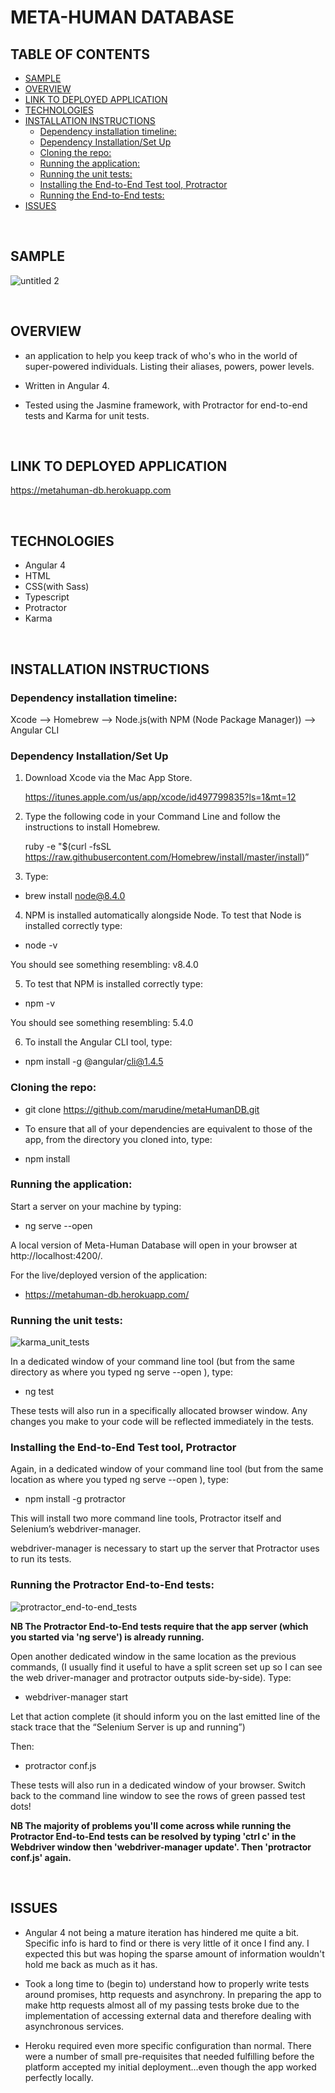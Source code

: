 <!-- START doctoc generated TOC please keep comment here to allow auto update -->
<!-- DON'T EDIT THIS SECTION, INSTEAD RE-RUN doctoc TO UPDATE -->
<!--**Table of Contents**  *generated with [DocToc](https://github.com/thlorenz/doctoc)*-->
# META-HUMAN DATABASE

## TABLE OF CONTENTS

- [SAMPLE](#sample)
- [OVERVIEW](#overview)
- [LINK TO DEPLOYED APPLICATION](#link-to-deployed-application)
- [TECHNOLOGIES](#technologies)
- [INSTALLATION INSTRUCTIONS](#installation-instructions)
  - [Dependency installation timeline:](#dependency-installation-timeline)
  - [Dependency Installation/Set Up](#dependency-installationset-up)
  - [Cloning the repo:](#cloning-the-repo)
  - [Running the application:](#running-the-application)
  - [Running the unit tests:](#running-the-unit-tests)
  - [Installing the End-to-End Test tool, Protractor](#installing-the-end-to-end-test-tool-protractor)
  - [Running the End-to-End tests:](#running-the-end-to-end-tests)
- [ISSUES](#issues)

<!-- END doctoc generated TOC please keep comment here to allow auto update -->

&nbsp;
## SAMPLE

![untitled 2](https://user-images.githubusercontent.com/24227633/31327221-bc913b16-acc5-11e7-906b-3cc0efa2ad94.gif)


&nbsp;
## OVERVIEW

- an application to help you keep track of who's who in the world of super-powered individuals. Listing their aliases, powers, power levels.

- Written in Angular 4.

- Tested using the Jasmine framework, with Protractor for end-to-end tests and Karma for unit tests.

&nbsp;
## LINK TO DEPLOYED APPLICATION

  https://metahuman-db.herokuapp.com

&nbsp;
## TECHNOLOGIES

- Angular 4
- HTML
- CSS(with Sass)
- Typescript
- Protractor
- Karma

&nbsp;
## INSTALLATION INSTRUCTIONS

### Dependency installation timeline:

  Xcode —> Homebrew —> Node.js(with NPM (Node Package Manager)) —> Angular CLI


### Dependency Installation/Set Up

1. Download Xcode via the Mac App Store.

    https://itunes.apple.com/us/app/xcode/id497799835?ls=1&mt=12

2. Type the following code in your Command Line and follow the instructions to install Homebrew.

    ruby -e "$(curl -fsSL https://raw.githubusercontent.com/Homebrew/install/master/install)”

3. Type:

  - brew install node@8.4.0

4. NPM is installed automatically alongside Node. To test that Node is installed correctly type:

  - node -v

  You should see something resembling: v8.4.0

5. To test that NPM is installed correctly type:

  - npm -v

  You should see something resembling: 5.4.0

6. To install the Angular CLI tool, type:

  - npm install -g @angular/cli@1.4.5


### Cloning the repo:

  - git clone https://github.com/marudine/metaHumanDB.git

  - To ensure that all of your dependencies are equivalent to those of the app, from the directory you cloned into, type:

  - npm install


### Running the application:

  Start a server on your machine by typing:

  - ng serve --open

  A local version of Meta-Human Database will open in your browser at http://localhost:4200/.

  For the live/deployed version of the application:

  - https://metahuman-db.herokuapp.com/


### Running the unit tests:

![karma_unit_tests](https://user-images.githubusercontent.com/24227633/31466007-9f4533e6-aecd-11e7-819d-b8fb52c7b9b1.gif)


  In a dedicated window of your command line tool (but from the same directory as where you typed ng serve --open ), type:

  - ng test

  These tests will also run in a specifically allocated browser window. Any changes you make to your code will be reflected immediately in the tests.


### Installing the End-to-End Test tool, Protractor

  Again, in a dedicated window of your command line tool (but from the same location as where you typed ng serve --open ), type:

  - npm install -g protractor

  This will install two more command line tools, Protractor itself and Selenium’s webdriver-manager.

  webdriver-manager is necessary to start up the server that Protractor uses to run its tests.

### Running the Protractor End-to-End tests:


![protractor_end-to-end_tests](https://user-images.githubusercontent.com/24227633/30978571-db678ac8-a472-11e7-952f-5a106bb6e7ca.gif)


  **NB The Protractor End-to-End tests require that the app server (which you started via 'ng serve') is already running.**


  Open another dedicated window in the same location as the previous commands, (I usually find it useful to have a split screen set up so I can see the web driver-manager and protractor outputs side-by-side).
  Type:

  - webdriver-manager start

  Let that action complete (it should inform you on the last emitted line of the stack trace that the “Selenium Server is up and running”)

  Then:

  - protractor conf.js

  These tests will also run in a dedicated window of your browser. Switch back to the command line window to see the rows of green passed test dots!

  **NB The majority of problems you'll come across while running the Protractor End-to-End tests can be resolved by typing 'ctrl c' in the Webdriver window then 'webdriver-manager update'. Then 'protractor conf.js' again.**


&nbsp;
## ISSUES

  - Angular 4 not being a mature iteration has hindered me quite a bit. Specific info is hard to find or there is very little of it once I find any. I expected this but was hoping the sparse amount of information wouldn't hold me back as much as it has.

  - Took a long time to (begin to) understand how to properly write tests around promises, http requests and asynchrony. In preparing the app to make http requests almost all of my passing tests broke due to the implementation of accessing external data and therefore dealing with asynchronous services.

  - Heroku required even more specific configuration than normal. There were a number of small pre-requisites that needed fulfilling before the platform accepted my initial deployment...even though the app worked perfectly locally.
